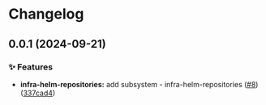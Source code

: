 # Changelog

## 0.0.1 (2024-09-21)


### ✨ Features

* **infra-helm-repositories:** add subsystem - infra-helm-repositories ([#8](https://github.com/ppat/homelab-ops-kubernetes-apps/issues/8)) ([337cad4](https://github.com/ppat/homelab-ops-kubernetes-apps/commit/337cad46f8ac9ed2dee865cdc6ac4fffac5d266c))
